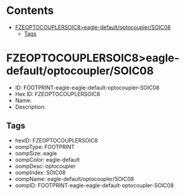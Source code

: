 



Contents
========

* [FZEOPTOCOUPLERSOIC8>eagle-default/optocoupler/SOIC08](#fzeoptocouplersoic8eagle-defaultoptocouplersoic08)
	* [Tags](#tags)

# FZEOPTOCOUPLERSOIC8>eagle-default/optocoupler/SOIC08

- ID: FOOTPRINT-eagle-eagle-default-optocoupler-SOIC08
- Hex ID: FZEOPTOCOUPLERSOIC8
- Name: 
- Description: 

## Tags

- hexID: FZEOPTOCOUPLERSOIC8
- oompType: FOOTPRINT
- oompSize: eagle
- oompColor: eagle-default
- oompDesc: optocoupler
- oompIndex: SOIC08
- oompName: eagle-default/optocoupler/SOIC08
- oompID: FOOTPRINT-eagle-eagle-default-optocoupler-SOIC08
